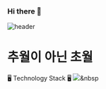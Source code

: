 ### Hi there 👋

<!--
**arkss/arkss** is a ✨ _special_ ✨ repository because its `README.md` (this file) appears on your GitHub profile.

Here are some ideas to get you started:

- 🔭 I’m currently working on ...
- 🌱 I’m currently learning ...
- 👯 I’m looking to collaborate on ...
- 🤔 I’m looking for help with ...
- 💬 Ask me about ...
- 📫 How to reach me: ...
- 😄 Pronouns: ...
- ⚡ Fun fact: ...
-->


![header](https://capsule-render.vercel.app/api?color=auto)
# 추월이 아닌 초월

🖥 Technology Stack 🖥
<img src="https://img.shields.io/badge/Python-3766AB?style=flat-square&logo=Python&logoColor=white"/></a>&nbsp 
